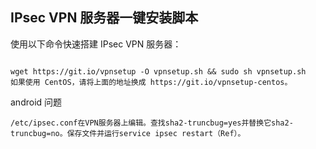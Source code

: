 ## IPsec VPN 服务器一键安装脚本

使用以下命令快速搭建 IPsec VPN 服务器：
```

wget https://git.io/vpnsetup -O vpnsetup.sh && sudo sh vpnsetup.sh
如果使用 CentOS，请将上面的地址换成 https://git.io/vpnsetup-centos。
```
android 问题
```
/etc/ipsec.conf在VPN服务器上编辑。查找sha2-truncbug=yes并替换它sha2-truncbug=no。保存文件并运行service ipsec restart（Ref）。
```